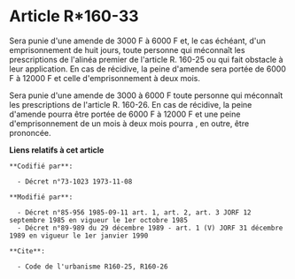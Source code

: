 # Article R*160-33

Sera punie d'une amende de 3000 F à 6000 F et, le cas échéant, d'un emprisonnement de huit jours, toute personne qui
méconnaît les prescriptions de l'alinéa premier de l'article R. 160-25 ou qui fait obstacle à leur application. En cas de
récidive, la peine d'amende sera portée de 6000 F à 12000 F et celle d'emprisonnement à deux mois.

Sera punie d'une amende de 3000 à 6000 F toute personne qui méconnaît les prescriptions de l'article R. 160-26. En cas de
récidive, la peine d'amende pourra être portée de 6000 F à 12000 F et une peine d'emprisonnement de un mois à deux mois
pourra , en outre, être prononcée.

**Liens relatifs à cet article**

	**Codifié par**:

	  - Décret n°73-1023 1973-11-08

	**Modifié par**:

	  - Décret n°85-956 1985-09-11 art. 1, art. 2, art. 3 JORF 12 septembre 1985 en vigueur le 1er octobre 1985
	  - Décret n°89-989 du 29 décembre 1989 - art. 1 (V) JORF 31 décembre 1989 en vigueur le 1er janvier 1990

	**Cite**:

	  - Code de l'urbanisme R160-25, R160-26

